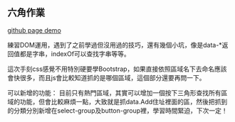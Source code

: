 ## 六角作業
[github page demo](https://loking23.github.io/KaohsiungTourismNet/)

練習DOM運用，遇到了之前學過但沒用過的技巧，還有幾個小坑，像是data-*返回值都是字串，indexOf可以查找字串等等。

這次手刻css感覺不用特別硬要學Bootstrap，如果直接依照區域名下去命名應該會快很多，而且js會比較知道抓的是哪個區域，這個部分還要再問一下。

可以新增的功能：
目前只有熱門區域，其實可以增加一個按下三角形查找所有區域的功能，但會比較麻煩一點，大致就是抓data.Add住址裡面的區，然後把抓到的分類分別新增在select-group及button-group裡，學習時間緊迫，下次一定！

